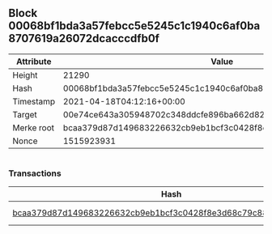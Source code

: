## Block 00068bf1bda3a57febcc5e5245c1c1940c6af0ba8707619a26072dcacccdfb0f

Attribute | Value
--- | ---
Height | 21290
Hash | 00068bf1bda3a57febcc5e5245c1c1940c6af0ba8707619a26072dcacccdfb0f
Timestamp | 2021-04-18T04:12:16+00:00
Target | 00e74ce643a305948702c348ddcfe896ba662d82c1a228faf4ad12250f07334e
Merke root | bcaa379d87d149683226632cb9eb1bcf3c0428f8e3d68c79c885aaf4a06b98ee
Nonce | 1515923931

```

```

### Transactions

Hash | Amount
--- | ---
[bcaa379d87d149683226632cb9eb1bcf3c0428f8e3d68c79c885aaf4a06b98ee](bcaa379d87d149683226632cb9eb1bcf3c0428f8e3d68c79c885aaf4a06b98ee.md) | 10.00000000 SKEPTI 
